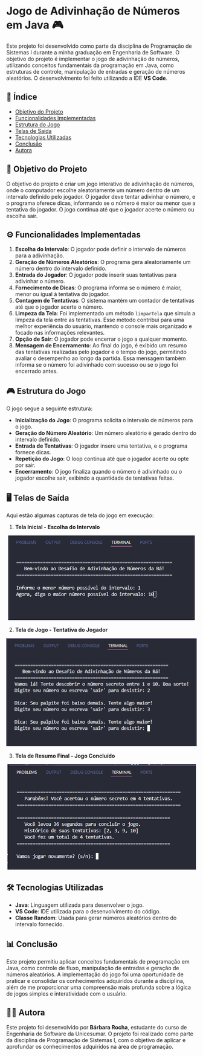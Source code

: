 # Jogo de Adivinhação de Números em Java 🎮

Este projeto foi desenvolvido como parte da disciplina de Programação de Sistemas I durante a minha graduação em Engenharia de Software. O objetivo do projeto é implementar o jogo de adivinhação de números, utilizando conceitos fundamentais da programação em Java, como estruturas de controle, manipulação de entradas e geração de números aleatórios. O desenvolvimento foi feito utilizando a IDE **VS Code**.

## 📑 Índice

- [Objetivo do Projeto](#objetivo-do-projeto)
- [Funcionalidades Implementadas](#funcionalidades-implementadas)
- [Estrutura do Jogo](#estrutura-do-jogo)
- [Telas de Saída](#telas-de-saída)
- [Tecnologias Utilizadas](#tecnologias-utilizadas)
- [Conclusão](#conclusao)
- [Autora](#autora)

## <a name="objetivo-do-projeto"></a> 🎯 Objetivo do Projeto

O objetivo do projeto é criar um jogo interativo de adivinhação de números, onde o computador escolhe aleatoriamente um número dentro de um intervalo definido pelo jogador. O jogador deve tentar adivinhar o número, e o programa oferece dicas, informando se o número é maior ou menor que a tentativa do jogador. O jogo continua até que o jogador acerte o número ou escolha sair.

## <a name="funcionalidades-implementadas"></a> ⚙️ Funcionalidades Implementadas

1. **Escolha do Intervalo**: O jogador pode definir o intervalo de números para a adivinhação.
2. **Geração de Números Aleatórios**: O programa gera aleatoriamente um número dentro do intervalo definido.
3. **Entrada do Jogador**: O jogador pode inserir suas tentativas para adivinhar o número.
4. **Fornecimento de Dicas**: O programa informa se o número é maior, menor ou igual à tentativa do jogador.
5. **Contagem de Tentativas**: O sistema mantém um contador de tentativas até que o jogador acerte o número.
6. **Limpeza da Tela**: Foi implementado um método `limparTela` que simula a limpeza da tela entre as tentativas. Esse método contribui para uma melhor experiência do usuário, mantendo o console mais organizado e focado nas informações relevantes.
7. **Opção de Sair**: O jogador pode encerrar o jogo a qualquer momento.
8. **Mensagem de Encerramento**: Ao final do jogo, é exibido um resumo das tentativas realizadas pelo jogador e o tempo do jogo, permitindo avaliar o desempenho ao longo da partida. Essa mensagem também informa se o número foi adivinhado com sucesso ou se o jogo foi encerrado antes.

## <a name="estrutura-do-jogo"></a> 🎮 Estrutura do Jogo

O jogo segue a seguinte estrutura:

- **Inicialização do Jogo**: O programa solicita o intervalo de números para o jogo.
- **Geração do Número Aleatório**: Um número aleatório é gerado dentro do intervalo definido.
- **Entrada de Tentativas**: O jogador insere uma tentativa, e o programa fornece dicas.
- **Repetição do Jogo**: O loop continua até que o jogador acerte ou opte por sair.
- **Encerramento**: O jogo finaliza quando o número é adivinhado ou o jogador escolhe sair, exibindo a quantidade de tentativas feitas.

## <a name="telas-de-saída"></a> 🖥️ Telas de Saída

Aqui estão algumas capturas de tela do jogo em execução:

1. **Tela Inicial - Escolha do Intervalo**
<p align="center">
  <img src="assets/inicioJogo.png">
</p>

2. **Tela de Jogo - Tentativa do Jogador**
<p align="center">
  <img src="assets/tentativas.png">
</p>

3. **Tela de Resumo Final - Jogo Concluído**
<p align="center">
  <img src="assets/encerramento.png">
</p>

## <a name="tecnologias-utilizadas"></a> 🛠️ Tecnologias Utilizadas

- **Java**: Linguagem utilizada para desenvolver o jogo.
- **VS Code**: IDE utilizada para o desenvolvimento do código.
- **Classe Random**: Usada para gerar números aleatórios dentro do intervalo fornecido.

## <a name="conclusao"></a> 📊 Conclusão

Este projeto permitiu aplicar conceitos fundamentais de programação em Java, como controle de fluxo, manipulação de entradas e geração de números aleatórios. A implementação do jogo foi uma oportunidade de praticar e consolidar os conhecimentos adquiridos durante a disciplina, além de me proporcionar uma compreensão mais profunda sobre a lógica de jogos simples e interatividade com o usuário.

## <a name="autora"></a> 👩‍💻 Autora

Este projeto foi desenvolvido por **Bárbara Rocha**, estudante do curso de Engenharia de Software da Unicesumar. O projeto foi realizado como parte da disciplina de Programação de Sistemas I, com o objetivo de aplicar e aprofundar os conhecimentos adquiridos na área de programação.
